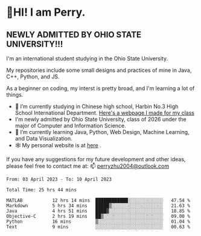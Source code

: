 # 🌄HI! I am Perry. <br> #
## NEWLY ADMITTED BY OHIO STATE UNIVERSITY!!! ##  
I'm an international student studying in the Ohio State University. <br>

My repositories include some small designs and practices of mine in Java, C++, Python, and JS. <br>

As a beginner on coding, my interst is pretty broad, and I'm learning a lot of things. <br>
- 🔭 I’m currently studying in Chinese high school, Harbin No.3 High School International Department. [Here's a webpage I made for my class](https://perry2004.github.io/weirdos/)
- I'm newly admitted by Ohio State University, class of 2026 under the major of Computer and Information Science. 
- 🌱 I’m currently learning Java, Python, Web Design, Machine Learning, and Data Visualization. 
- 🕸️ My personal website is at <a href="https://zhu-yp.cn">here</a> .  

If you have any suggestions for my future development and other ideas, please feel free to contact me at: 📫 [perryzhu2004@outlook.com](mailto:perryzhu2004@outlook.com)

<!--START_SECTION:waka-->

```text
From: 03 April 2023 - To: 10 April 2023

Total Time: 25 hrs 44 mins

MATLAB           12 hrs 14 mins  ████████████░░░░░░░░░░░░░   47.54 %
Markdown         5 hrs 34 mins   █████▒░░░░░░░░░░░░░░░░░░░   21.63 %
Java             4 hrs 51 mins   ████▓░░░░░░░░░░░░░░░░░░░░   18.85 %
Objective-C      2 hrs 19 mins   ██▒░░░░░░░░░░░░░░░░░░░░░░   09.00 %
Python           16 mins         ▒░░░░░░░░░░░░░░░░░░░░░░░░   01.04 %
Text             9 mins          ░░░░░░░░░░░░░░░░░░░░░░░░░   00.63 %
```

<!--END_SECTION:waka-->